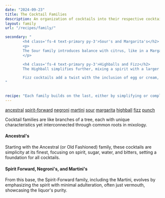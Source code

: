 ```yaml
---
date: "2024-09-23"
title: The Cocktail Families
description: An organization of cocktails into their respective cocktail family groups such as ancestral old fashioned's, spirit forward cocktails, martini's and negroni's, sour's and highball's.
layout: family
url: "/recipes/family/"

secondary: "
        <h4 class='fs-4 text-primary py-3'>Sour's and Margarita's</h2>
        <p>
        The Sour family introduces balance with citrus, like in a Margarita, adding tartness to the sweetness and strength, creating a harmonious blend that's refreshing and complex.
        </p>

        <h4 class='fs-4 text-primary py-3'>Highballs and Fizz</h2>
        The Highball simplifies further, mixing a spirit with a larger portion of a non-alcoholic mixer, like soda in a Gin and Tonic, for a lighter, effervescent drink. 

        Fizz cocktails add a twist with the inclusion of egg or cream, introducing texture and a frothy top, while maintaining the highball's carbonation.
"
                  

recipe: "Each family builds on the last, either by simplifying or complicating the recipe, altering the balance of flavors, or changing the presentation, illustrating the evolution of cocktail culture from straightforward spirit-focused drinks to complex, layered concoctions."
---
```


<a href="/recipes/family/ancestral/" class="badge text-bg-info text-decoration-none" title="Ancestral / Old Fashioned Cocktail Recipes">ancestral</a>
<a href="/recipes/family/spirit-forward/" class="badge text-bg-info text-decoration-none" title="Spirit Forward Cocktail Recipes">spirit-forward</a>
<a href="/recipes/family/negroni/" class="badge text-bg-info text-decoration-none" title="Negroni Cocktail Recipes">negroni</a>
<a href="/recipes/family/martini/" class="badge text-bg-info text-decoration-none" title="Martini Cocktail Recipes">martini</a>
<a href="/recipes/family/sour/" class="badge text-bg-info text-decoration-none" title="Sour Cocktail Recipes">sour</a>
<a href="/recipes/family/margarita/" class="badge text-bg-info text-decoration-none" title="Margarita Recipes">margarita</a>
<a href="/recipes/family/highball/" class="badge text-bg-info text-decoration-none" title="Highball Cocktail Recipes">highball</a>
<a href="/recipes/family/fizz/" class="badge text-bg-info text-decoration-none" title="Fizz Cocktail Recipes">fizz</a>
<a href="/recipes/family/punch/" class="badge text-bg-info text-decoration-none" title="Punch Recipes">punch</a>

Cocktail families are like branches of a tree, each with unique characteristics yet interconnected through common roots in mixology. 

#### Ancestral's
Starting with the Ancestral (or Old Fashioned) family, these cocktails are simplicity at its finest, focusing on spirit, sugar, water, and bitters, setting a foundation for all cocktails. 

#### Spirit Forward, Negroni's, and Martini's
From this base, the Spirit-Forward family, including the Martini, evolves by emphasizing the spirit with minimal adulteration, often just vermouth, showcasing the liquor's purity. 




